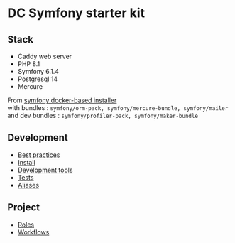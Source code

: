 # DC Symfony starter kit

## Stack
- Caddy web server
- PHP 8.1
- Symfony 6.1.4
- Postgresql 14
- Mercure

From [symfony docker-based installer](https://github.com/dunglas/symfony-docker)  
with bundles : `symfony/orm-pack, symfony/mercure-bundle, symfony/mailer`  
and dev bundles : `symfony/profiler-pack, symfony/maker-bundle`

## Development
- [Best practices](doc/development/best_practices.md)
- [Install](doc/development/install.md)
- [Development tools](doc/development/development_tools.md)
- [Tests](doc/development/tests.md)
- [Aliases](doc/development/aliases.md)

## Project
- [Roles](doc/project/roles.md)
- [Workflows](doc/project/workflows.md)
